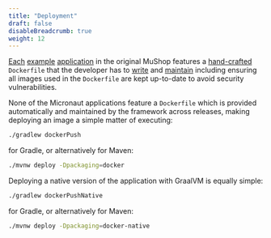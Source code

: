 ```yaml
---
title: "Deployment"
draft: false
disableBreadcrumb: true
weight: 12
---
```


[Each](https://github.com/oracle-quickstart/oci-cloudnative/blob/master/src/api/Dockerfile) [example](https://github.com/oracle-quickstart/oci-cloudnative/blob/39d80e5e91a2d5b1e48b0d8cf3516a2acd8c258e/src/carts/Dockerfile) [application](https://github.com/oracle-quickstart/oci-cloudnative/blob/39d80e5e91a2d5b1e48b0d8cf3516a2acd8c258e/src/catalogue/Dockerfile) in the original MuShop features a [hand-crafted](https://github.com/oracle-quickstart/oci-cloudnative/blob/39d80e5e91a2d5b1e48b0d8cf3516a2acd8c258e/src/events/Dockerfile) `Dockerfile` that the developer has to [write](https://github.com/oracle-quickstart/oci-cloudnative/blob/39d80e5e91a2d5b1e48b0d8cf3516a2acd8c258e/src/fulfillment/Dockerfile) and [maintain](https://github.com/oracle-quickstart/oci-cloudnative/blob/39d80e5e91a2d5b1e48b0d8cf3516a2acd8c258e/src/orders/Dockerfile) including ensuring all images used in the `Dockerfile` are kept up-to-date to avoid security vulnerabilities.

None of the Micronaut applications feature a `Dockerfile` which is provided automatically and maintained by the framework across releases, making deploying an image a simple matter of executing:

```bash
./gradlew dockerPush
```

for Gradle, or alternatively for Maven:

```bash
./mvnw deploy -Dpackaging=docker
```

Deploying a native version of the application with GraalVM is equally simple:

```bash
./gradlew dockerPushNative
```

for Gradle, or alternatively for Maven:

```bash
./mvnw deploy -Dpackaging=docker-native
```

